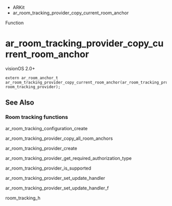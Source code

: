 

- ARKit
-  ar_room_tracking_provider_copy_current_room_anchor 

Function

# ar_room_tracking_provider_copy_current_room_anchor

visionOS 2.0+

``` source
extern ar_room_anchor_t ar_room_tracking_provider_copy_current_room_anchor(ar_room_tracking_provider_t room_tracking_provider);
```

## See Also

### Room tracking functions

ar_room_tracking_configuration_create

ar_room_tracking_provider_copy_all_room_anchors

ar_room_tracking_provider_create

ar_room_tracking_provider_get_required_authorization_type

ar_room_tracking_provider_is_supported

ar_room_tracking_provider_set_update_handler

ar_room_tracking_provider_set_update_handler_f

room_tracking_h


